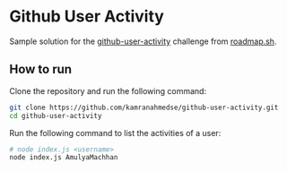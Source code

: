 # Github User Activity

Sample solution for the [github-user-activity](https://roadmap.sh/projects/github-user-activity) challenge from [roadmap.sh](https://roadmap.sh/).

## How to run

Clone the repository and run the following command:

```bash
git clone https://github.com/kamranahmedse/github-user-activity.git
cd github-user-activity
```

Run the following command to list the activities of a user:

```bash
# node index.js <username>
node index.js AmulyaMachhan
```